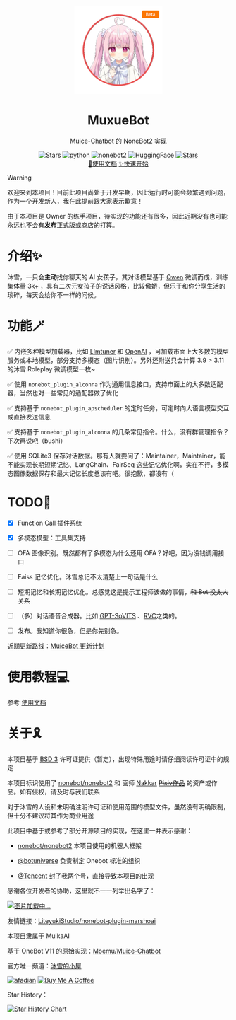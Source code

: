 <div align=center>
  <img width=200 src="docs/public/logo.png"  alt="image"/>
  <h1 align="center">MuxueBot</h1>
  <p align="center">Muice-Chatbot 的 NoneBot2 实现</p>
</div>
<div align=center>
  <img src="https://img.shields.io/github/stars/Moemu/MuiceBot" alt="Stars">
  <img src="https://img.shields.io/badge/python-3.10+-blue" alt="python">
  <img src="https://img.shields.io/badge/nonebot-2-red" alt="nonebot2">
  <img src="https://img.shields.io/badge/HuggingFace-Dataset-yellow?link=https%3A%2F%2Fhuggingface.co%2Fdatasets%2FMoemu%2FMuice-Dataset" alt="HuggingFace">
  <a href='https://pd.qq.com/s/d4n2xp45i'><img src="https://img.shields.io/badge/QQ频道-沐雪的小屋-blue" alt="Stars"></a>
</div>
<div align=center>
  <a href="https://bot.snowy.moe">📃使用文档</a>
  <a href="https://bot.snowy.moe/guide/setup.html">✨快速开始</a>
</div>

> [!WARNING]
>
> 欢迎来到本项目！目前此项目尚处于开发早期，因此运行时可能会频繁遇到问题，作为一个开发新人，我在此提前跟大家表示歉意！
>
> 由于本项目是 Owner 的练手项目，待实现的功能还有很多，因此近期没有也可能永远也不会有**发布**正式版或商店的打算。


# 介绍✨

沐雪，一只会**主动**找你聊天的 AI 女孩子，其对话模型基于 [Qwen](https://github.com/QwenLM) 微调而成，训练集体量 3k+ ，具有二次元女孩子的说话风格，比较傲娇，但乐于和你分享生活的琐碎，每天会给你不一样的问候。

# 功能🪄

✅ 内嵌多种模型加载器，比如 [Llmtuner](https://github.com/hiyouga/LLaMA-Factory) 和 [OpenAI](https://platform.openai.com/docs/overview) ，可加载市面上大多数的模型服务或本地模型，部分支持多模态（图片识别）。另外还附送只会计算 3.9 > 3.11 的沐雪 Roleplay 微调模型一枚~

✅ 使用 `nonebot_plugin_alconna` 作为通用信息接口，支持市面上的大多数适配器，当然也对一些常见的适配器做了优化

✅ 支持基于 `nonebot_plugin_apscheduler` 的定时任务，可定时向大语言模型交互或直接发送信息

✅ 支持基于 `nonebot_plugin_alconna` 的几条常见指令。什么，没有群管理指令？下次再说吧（bushi）

✅ 使用 SQLite3 保存对话数据。那有人就要问了：Maintainer，Maintainer，能不能实现长期短期记忆、LangChain、FairSeq 这些记忆优化啊，实在不行，多模态图像数据保存和最大记忆长度总该有吧。很抱歉，都没有（

# TODO📝

- [X] Function Call 插件系统

- [X] 多模态模型：工具集支持

- [ ] OFA 图像识别。既然都有了多模态为什么还用 OFA？好吧，因为没钱调用接口

- [ ] Faiss 记忆优化。沐雪总记不太清楚上一句话是什么

- [ ] 短期记忆和长期记忆优化。总感觉这是提示工程师该做的事情，~~和 Bot 没太大关系~~

- [ ] （多）对话语音合成器。比如 [GPT-SoVITS](https://github.com/RVC-Boss/GPT-SoVITS) 、[RVC](https://github.com/RVC-Project/Retrieval-based-Voice-Conversion-WebUI)之类的。

- [ ] 发布。我知道你很急，但是你先别急。


近期更新路线：[MuiceBot 更新计划](https://github.com/users/Moemu/projects/2)

# 使用教程💻

参考 [使用文档](https://bot.snowy.moe)


# 关于🎗️

本项目基于 [BSD 3](https://github.com/Moemu/nonebot-plugin-muice/blob/main/LICENSE) 许可证提供（暂定），出现特殊用途时请仔细阅读许可证中的规定

本项目标识使用了 [nonebot/nonebot2](https://github.com/nonebot/nonebot2) 和 画师 [Nakkar](https://www.pixiv.net/users/28246124) ~~[Pixiv作品](https://www.pixiv.net/artworks/101063891)~~ 的资产或作品。如有侵权，请及时与我们联系

对于沐雪的人设和未明确注明许可证和使用范围的模型文件，虽然没有明确限制，但十分不建议将其作为商业用途

此项目中基于或参考了部分开源项目的实现，在这里一并表示感谢：

- [nonebot/nonebot2](https://github.com/nonebot/nonebot2) 本项目使用的机器人框架

- [@botuniverse](https://github.com/botuniverse) 负责制定 Onebot 标准的组织

- [@Tencent](https://github.com/Tencent) 封了我两个号，直接导致本项目的出现

感谢各位开发者的协助，这里就不一一列举出名字了：

<a href="https://github.com/eryajf/Moemu/MuiceBot/contributors">
  <img src="https://contrib.rocks/image?repo=Moemu/MuiceBot"  alt="图片加载中..."/>
</a>

友情链接：[LiteyukiStudio/nonebot-plugin-marshoai](https://github.com/LiteyukiStudio/nonebot-plugin-marshoai)

本项目隶属于 MuikaAI

基于 OneBot V11 的原始实现：[Moemu/Muice-Chatbot](https://github.com/Moemu/Muice-Chatbot)

官方唯一频道：[沐雪的小屋](https://pd.qq.com/s/d4n2xp45i)

<a href="https://www.afdian.com/a/Moemu" target="_blank"><img src="https://pic1.afdiancdn.com/static/img/welcome/button-sponsorme.png" alt="afadian" style="height: 45px !important;width: 163px !important;"></a>
<a href="https://www.buymeacoffee.com/Moemu" target="_blank"><img src="https://cdn.buymeacoffee.com/buttons/v2/default-yellow.png" alt="Buy Me A Coffee" style="height: 45px !important;width: 163px !important;" ></a>

Star History：

[![Star History Chart](https://api.star-history.com/svg?repos=Moemu/MuiceBot&type=Date)](https://star-history.com/#Moemu/MuiceBot&Date)